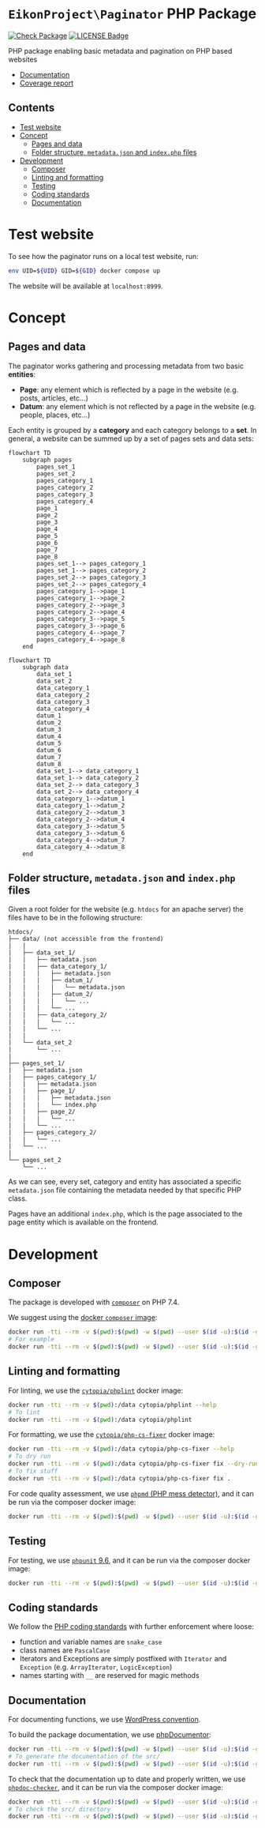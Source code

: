 <h1> <code>EikonProject\Paginator</code> PHP Package </h1>

[![Check Package](https://github.com/EIKONproject/paginator/actions/workflows/check-package.yml/badge.svg?branch=main)](https://github.com/EIKONproject/paginator/actions/workflows/check-package.yml)
[![LICENSE Badge](https://img.shields.io/badge/License-GPL3.0-blue.svg)](https://opensource.org/license/gpl-3-0/)

PHP package enabling basic metadata and pagination on PHP based websites

- [Documentation](https://eikonproject.github.io/paginator/)
- [Coverage report](https://eikonproject.github.io/paginator/coverage/)

<h2> Contents </h2>

- [Test website](#test-website)
- [Concept](#concept)
  - [Pages and data](#pages-and-data)
  - [Folder structure, `metadata.json` and `index.php` files](#folder-structure-metadatajson-and-indexphp-files)
- [Development](#development)
  - [Composer](#composer)
  - [Linting and formatting](#linting-and-formatting)
  - [Testing](#testing)
  - [Coding standards](#coding-standards)
  - [Documentation](#documentation)

# Test website

To see how the paginator runs on a local test website, run:
```sh
env UID=${UID} GID=${GID} docker compose up
```

The website will be available at `localhost:8999`.

# Concept

## Pages and data

The paginator works gathering and processing metadata from two basic **entities**:

- **Page**: any element which is reflected by a page in the website (e.g. posts, articles, etc...)
- **Datum**: any element which is not reflected by a page in the website (e.g. people, places, etc...)

Each entity is grouped by a **category** and each category belongs to a **set**. In general, a website can be summed up by a set of pages sets and data sets:


```mermaid
flowchart TD
    subgraph pages
        pages_set_1
        pages_set_2
        pages_category_1
        pages_category_2
        pages_category_3
        pages_category_4
        page_1
        page_2
        page_3
        page_4
        page_5
        page_6
        page_7
        page_8
        pages_set_1--> pages_category_1
        pages_set_1--> pages_category_2
        pages_set_2--> pages_category_3
        pages_set_2--> pages_category_4
        pages_category_1-->page_1
        pages_category_1-->page_2
        pages_category_2-->page_3
        pages_category_2-->page_4
        pages_category_3-->page_5
        pages_category_3-->page_6
        pages_category_4-->page_7
        pages_category_4-->page_8
    end
```
```mermaid
flowchart TD
    subgraph data
        data_set_1
        data_set_2
        data_category_1
        data_category_2
        data_category_3
        data_category_4
        datum_1
        datum_2
        datum_3
        datum_4
        datum_5
        datum_6
        datum_7
        datum_8
        data_set_1--> data_category_1
        data_set_1--> data_category_2
        data_set_2--> data_category_3
        data_set_2--> data_category_4
        data_category_1-->datum_1
        data_category_1-->datum_2
        data_category_2-->datum_3
        data_category_2-->datum_4
        data_category_3-->datum_5
        data_category_3-->datum_6
        data_category_4-->datum_7
        data_category_4-->datum_8
    end
```

## Folder structure, `metadata.json` and `index.php` files

Given a root folder for the website (e.g. `htdocs` for an apache server) the files have to be in the following structure:

```
htdocs/
├── data/ (not accessible from the frontend)
|   |
|   ├── data_set_1/
|   |   ├── metadata.json
|   |   ├── data_category_1/
|   |   |   ├── metadata.json
|   |   |   ├── datum_1/
|   |   |   |   └── metadata.json
|   |   |   ├── datum_2/
|   |   |   |   └── ...
|   |   |   └── ...
|   |   ├── data_category_2/
|   |   |   └── ...
|   |   └── ...
|   |
|   └── data_set_2
|       └── ...
|
├── pages_set_1/
|   ├── metadata.json
|   ├── pages_category_1/
|   |   ├── metadata.json
|   |   ├── page_1/
|   |   |   ├── metadata.json
|   |   |   └── index.php
|   |   ├── page_2/
|   |   |   └── ...
|   |   └── ...
|   ├── pages_category_2/
|   |   └── ...
|   └── ...
|
└── pages_set_2
    └── ...
```

As we can see, every set, category and entity has associated a specific `metadata.json` file containing the metadata needed by that specific PHP class.

Pages have an additional `index.php`, which is the page associated to the page entity which is available on the frontend.



# Development

## Composer

The package is developed with [`composer`](https://getcomposer.org/) on PHP 7.4.

We suggest using the [docker `composer` image](https://hub.docker.com/_/composer):
```sh
docker run -tti --rm -v $(pwd):$(pwd) -w $(pwd) --user $(id -u):$(id -g) composer:latest [COMMAND_HERE]
# For example
docker run -tti --rm -v $(pwd):$(pwd) -w $(pwd) --user $(id -u):$(id -g) composer:latest --help
```

## Linting and formatting

For linting, we use the [`cytopia/phplint`](https://github.com/cytopia/docker-phplint) docker image:
```sh
docker run -tti --rm -v $(pwd):/data cytopia/phplint --help
# To lint
docker run -tti --rm -v $(pwd):/data cytopia/phplint
```

For formatting, we use the [`cytopia/php-cs-fixer`](https://github.com/cytopia/docker-php-cs-fixer) docker image:
```sh
docker run -tti --rm -v $(pwd):/data cytopia/php-cs-fixer --help
# To dry run
docker run -tti --rm -v $(pwd):/data cytopia/php-cs-fixer fix --dry-run --diff .
# To fix stuff
docker run -tti --rm -v $(pwd):/data cytopia/php-cs-fixer fix .
```

For code quality assessment, we use [`phpmd` (PHP mess detector)](https://phpmd.org/download/index.html), and it can be run via the composer docker image:
```sh
docker run -tti --rm -v $(pwd):$(pwd) -w $(pwd) --user $(id -u):$(id -g) composer:latest ./vendor/bin/phpmd . github cleancode,codesize,design,naming,unusedcode --exclude 'tests/*,vendor/*'
```

## Testing

For testing, we use [`phpunit` 9.6](https://docs.phpunit.de/en/9.6/), and it can be run via the composer docker image:
```sh
docker run -tti --rm -v $(pwd):$(pwd) -w $(pwd) --user $(id -u):$(id -g) composer:latest ./vendor/bin/phpunit tests
```

## Coding standards

We follow the [PHP coding standards](https://github.com/php/php-src/blob/master/CODING_STANDARDS.md) with further enforcement where loose:
- function and variable names are `snake_case`
- class names are `PascalCase`
- Iterators and Exceptions are simply postfixed with `Iterator` and `Exception` (e.g. `ArrayIterator`, `LogicException`)
- names starting with `__` are reserved for magic methods

## Documentation

For documenting functions, we use [WordPress convention](https://developer.wordpress.org/coding-standards/inline-documentation-standards/php/).

To build the package documentation, we use [phpDocumentor](https://phpdoc.org/):
```sh
docker run -tti --rm -v $(pwd):$(pwd) -w $(pwd) --user $(id -u):$(id -g) phpdoc/phpdoc:3 --help
# To generate the documentation of the src/
docker run -tti --rm -v $(pwd):$(pwd) -w $(pwd) --user $(id -u):$(id -g) phpdoc/phpdoc:3 -d src
```

To check that the documentation up to date and properly written, we use [`phpdoc-checker`](https://github.com/php-censor/phpdoc-checker), and it can be run via the composer docker image:
```sh
docker run -tti --rm -v $(pwd):$(pwd) -w $(pwd) --user $(id -u):$(id -g) composer:latest ./vendor/bin/phpdoc-checker --help
# To check the src/ directory
docker run -tti --rm -v $(pwd):$(pwd) -w $(pwd) --user $(id -u):$(id -g) composer:latest ./vendor/bin/phpdoc-checker -d src
```
